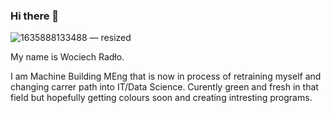 
### Hi there 👋
![1635888133488 — resized](https://github.com/wradlo/wradlo/assets/112573119/6bcb9de0-bc0d-444b-a810-b7d26e694d90)

My name is Wociech Radło.

I am Machine Building MEng that is now in process of retraining myself and changing carrer path into IT/Data Science.
Curently green and fresh in that field but hopefully getting colours soon and creating intresting programs.
<!--
**wradlo/wradlo** is a ✨ _special_ ✨ repository because its `README.md` (this file) appears on your GitHub profile.

Here are some ideas to get you started:

- 🔭 I’m currently working on ...
- 🌱 I’m currently learning ...
- 👯 I’m looking to collaborate on ...
- 🤔 I’m looking for help with ...
- 💬 Ask me about ...
- 📫 How to reach me: ...
- 😄 Pronouns: ...
- ⚡ Fun fact: ...
-->
